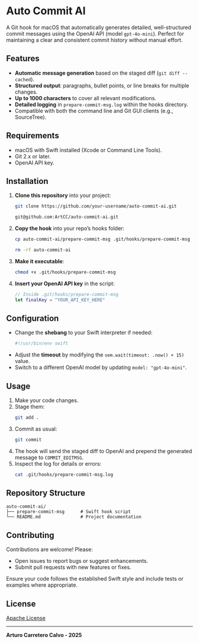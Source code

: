 # Auto Commit AI

A Git hook for macOS that automatically generates detailed, well-structured commit messages using the OpenAI API (model `gpt-4o-mini`). Perfect for maintaining a clear and consistent commit history without manual effort.

## Features

- **Automatic message generation** based on the staged diff (`git diff --cached`).
- **Structured output**: paragraphs, bullet points, or line breaks for multiple changes.
- **Up to 1000 characters** to cover all relevant modifications.
- **Detailed logging** in `prepare-commit-msg.log` within the hooks directory.
- Compatible with both the command line and Git GUI clients (e.g., SourceTree).

## Requirements

- macOS with Swift installed (Xcode or Command Line Tools).
- Git 2.x or later.
- OpenAI API key.

## Installation

1. **Clone this repository** into your project:
   ```bash
   git clone https://github.com/your-username/auto-commit-ai.git
   ```

   ```bash
   git@github.com:ArtCC/auto-commit-ai.git
   ```
2. **Copy the hook** into your repo’s hooks folder:
   ```bash
   cp auto-commit-ai/prepare-commit-msg .git/hooks/prepare-commit-msg
   ```

   ```bash
   rm -rf auto-commit-ai
   ```
3. **Make it executable**:
   ```bash
   chmod +x .git/hooks/prepare-commit-msg
   ```
4. **Insert your OpenAI API key** in the script:
   ```swift
   // Inside .git/hooks/prepare-commit-msg
   let finalKey = "YOUR_API_KEY_HERE"
   ```

## Configuration

- Change the **shebang** to your Swift interpreter if needed:
  ```bash
  #!/usr/bin/env swift
  ```
- Adjust the **timeout** by modifying the `sem.wait(timeout: .now() + 15)` value.
- Switch to a different OpenAI model by updating `model: "gpt-4o-mini"`.

## Usage

1. Make your code changes.
2. Stage them:
   ```bash
   git add .
   ```
3. Commit as usual:
   ```bash
   git commit
   ```
4. The hook will send the staged diff to OpenAI and prepend the generated message to `COMMIT_EDITMSG`.
5. Inspect the log for details or errors:
   ```bash
   cat .git/hooks/prepare-commit-msg.log
   ```

## Repository Structure

```
auto-commit-ai/
├── prepare-commit-msg      # Swift hook script
└── README.md               # Project documentation
```

## Contributing

Contributions are welcome! Please:

- Open issues to report bugs or suggest enhancements.
- Submit pull requests with new features or fixes.

Ensure your code follows the established Swift style and include tests or examples where appropriate.

## License

[Apache License](LICENSE)

---

**Arturo Carretero Calvo - 2025**
